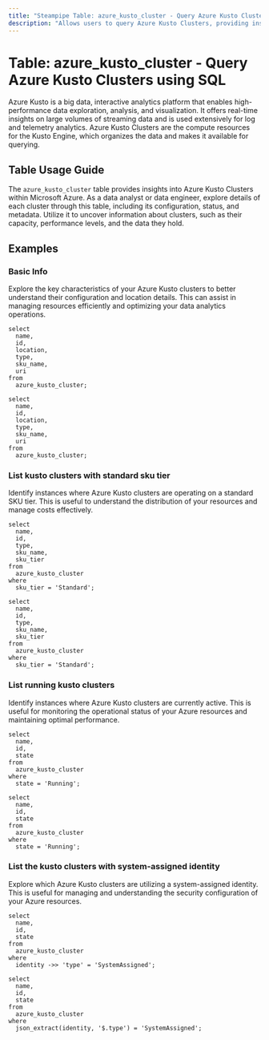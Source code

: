 ```yaml
---
title: "Steampipe Table: azure_kusto_cluster - Query Azure Kusto Clusters using SQL"
description: "Allows users to query Azure Kusto Clusters, providing insights into the configuration, status, and metadata of each cluster."
---
```


# Table: azure_kusto_cluster - Query Azure Kusto Clusters using SQL

Azure Kusto is a big data, interactive analytics platform that enables high-performance data exploration, analysis, and visualization. It offers real-time insights on large volumes of streaming data and is used extensively for log and telemetry analytics. Azure Kusto Clusters are the compute resources for the Kusto Engine, which organizes the data and makes it available for querying.

## Table Usage Guide

The `azure_kusto_cluster` table provides insights into Azure Kusto Clusters within Microsoft Azure. As a data analyst or data engineer, explore details of each cluster through this table, including its configuration, status, and metadata. Utilize it to uncover information about clusters, such as their capacity, performance levels, and the data they hold.

## Examples

### Basic Info
Explore the key characteristics of your Azure Kusto clusters to better understand their configuration and location details. This can assist in managing resources efficiently and optimizing your data analytics operations.

```sql+postgres
select
  name,
  id,
  location,
  type,
  sku_name,
  uri
from
  azure_kusto_cluster;
```

```sql+sqlite
select
  name,
  id,
  location,
  type,
  sku_name,
  uri
from
  azure_kusto_cluster;
```

### List kusto clusters with standard sku tier
Identify instances where Azure Kusto clusters are operating on a standard SKU tier. This is useful to understand the distribution of your resources and manage costs effectively.

```sql+postgres
select
  name,
  id,
  type,
  sku_name,
  sku_tier
from
  azure_kusto_cluster
where
  sku_tier = 'Standard';
```

```sql+sqlite
select
  name,
  id,
  type,
  sku_name,
  sku_tier
from
  azure_kusto_cluster
where
  sku_tier = 'Standard';
```

### List running kusto clusters
Identify instances where Azure Kusto clusters are currently active. This is useful for monitoring the operational status of your Azure resources and maintaining optimal performance.

```sql+postgres
select
  name,
  id,
  state
from
  azure_kusto_cluster
where
  state = 'Running';
```

```sql+sqlite
select
  name,
  id,
  state
from
  azure_kusto_cluster
where
  state = 'Running';
```

### List the kusto clusters with system-assigned identity
Explore which Azure Kusto clusters are utilizing a system-assigned identity. This is useful for managing and understanding the security configuration of your Azure resources.

```sql+postgres
select
  name,
  id,
  state
from
  azure_kusto_cluster
where
  identity ->> 'type' = 'SystemAssigned';
```

```sql+sqlite
select
  name,
  id,
  state
from
  azure_kusto_cluster
where
  json_extract(identity, '$.type') = 'SystemAssigned';
```